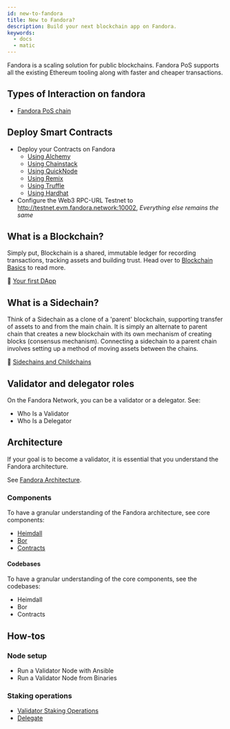 ```yaml
---
id: new-to-fandora
title: New to Fandora?
description: Build your next blockchain app on Fandora.
keywords:
  - docs
  - matic
---
```

Fandora is a scaling solution for public blockchains. Fandora PoS supports all the existing Ethereum tooling along with faster and cheaper transactions.

## Types of Interaction on fandora

* [Fandora PoS chain](/docs/develop/getting-started)

## Deploy Smart Contracts

<!-- ### Are you an Experience Blockchain Developer? -->

* Deploy your Contracts on Fandora
    - [Using Alchemy](/docs/develop/alchemy)
    - [Using Chainstack](/docs/develop/chainstack)
    - [Using QuickNode](/docs/develop/quicknode)
    - [Using Remix](/docs/develop/remix)
    - [Using Truffle](/docs/develop/truffle)
    - [Using Hardhat](/docs/develop/hardhat)
* Configure the Web3 RPC-URL Testnet to http://testnet.evm.fandora.network:10002, *Everything else remains the same*

## What is a Blockchain?
Simply put, Blockchain is a shared, immutable ledger for recording transactions, tracking assets and building trust. Head over to [Blockchain Basics](blockchain-basics/basics-blockchain.md) to read more.

:movie_camera: [Your first DApp](https://www.youtube.com/watch?v=rzvk2kdjr2I)

## What is a Sidechain?
Think of a Sidechain as a clone of a 'parent' blockchain, supporting transfer of assets to and from the main chain. It is simply an alternate to parent chain that creates a new blockchain with its own mechanism of creating blocks (consensus mechanism). Connecting a sidechain to a parent chain involves setting up a method of moving assets between the chains.

:page_facing_up: [Sidechains and Childchains](https://hackernoon.com/what-are-sidechains-and-childchains-7202cc9e5994)

## Validator and delegator roles

On the Fandora Network, you can be a validator or a delegator. See:

* Who Is a Validator
* Who Is a Delegator

## Architecture

If your goal is to become a validator, it is essential that you understand the Fandora architecture.

See [Fandora Architecture](/docs/maintain/validator/architecture).

### Components

To have a granular understanding of the Fandora architecture, see core components:

* [Heimdall](/docs/pos/heimdall/overview)
* [Bor](/docs/pos/bor/overview)
* [Contracts](/docs/pos/contracts/stakingmanager)

#### Codebases

To have a granular understanding of the core components, see the codebases:

* Heimdall
* Bor
* Contracts

## How-tos

### Node setup

* Run a Validator Node with Ansible
* Run a Validator Node from Binaries

### Staking operations

* [Validator Staking Operations](/docs/maintain/validate/validator-staking-operations)
* [Delegate](/docs/maintain/delegate/delegate)
